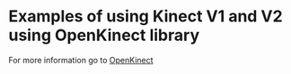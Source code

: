 # Examples of using Kinect V1 and V2 using OpenKinect library

For more information go to [OpenKinect](https://github.com/shiffman/OpenKinect-for-Processing)
